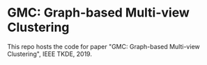 # GMC: Graph-based Multi-view Clustering

This repo hosts the code for paper "GMC: Graph-based Multi-view Clustering", IEEE TKDE, 2019.
